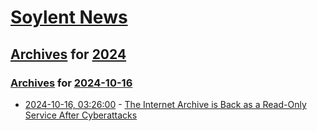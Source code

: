 # [Soylent News](../../../README.md)

## [Archives](../../index.md) for [2024](../index.md)

### [Archives](../../index.md) for [2024-10-16](index.md)

* [2024-10-16, 03:26:00](https://soylentnews.org/article.pl?sid=24/10/14/2051213&from=rss) - [The Internet Archive is Back as a Read-Only Service After Cyberattacks](https://soylentnews.org/article.pl?sid=24/10/14/2051213&from=rss)
